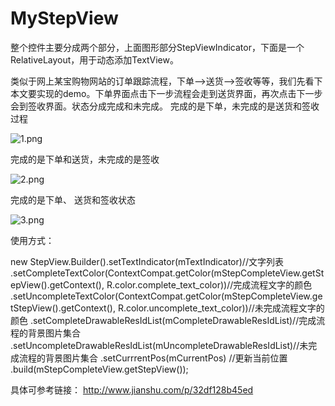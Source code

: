 # MyStepView
整个控件主要分成两个部分，上面图形部分StepViewIndicator，下面是一个RelativeLayout，用于动态添加TextView。


类似于网上某宝购物网站的订单跟踪流程，下单-->送货-->签收等等，我们先看下本文要实现的demo。下单界面点击下一步流程会走到送货界面，再次点击下一步会到签收界面。状态分成完成和未完成。
完成的是下单，未完成的是送货和签收过程

![1.png](http://upload-images.jianshu.io/upload_images/2608779-dae3f587d75304d6.png?imageMogr2/auto-orient/strip%7CimageView2/2/w/1240)

完成的是下单和送货，未完成的是签收

![2.png](http://upload-images.jianshu.io/upload_images/2608779-96b57cb5b0eabcdd.png?imageMogr2/auto-orient/strip%7CimageView2/2/w/1240)

完成的是下单、 送货和签收状态

![3.png](http://upload-images.jianshu.io/upload_images/2608779-c093dd44fa2d1275.png?imageMogr2/auto-orient/strip%7CimageView2/2/w/1240)


使用方式：

new StepView.Builder().setTextIndicator(mTextIndicator)//文字列表
                .setCompleteTextColor(ContextCompat.getColor(mStepCompleteView.getStepView().getContext(), R.color.complete_text_color))//完成流程文字的颜色
                .setUncompleteTextColor(ContextCompat.getColor(mStepCompleteView.getStepView().getContext(), R.color.uncomplete_text_color))//未完成流程文字的颜色
                .setCompleteDrawableResIdList(mCompleteDrawableResIdList)//完成流程的背景图片集合
                .setUncompleteDrawableResIdList(mUncompleteDrawableResIdList)//未完成流程的背景图片集合
                .setCurrrentPos(mCurrentPos) //更新当前位置
                .build(mStepCompleteView.getStepView());
                
                
                
具体可参考链接：
http://www.jianshu.com/p/32df128b45ed
